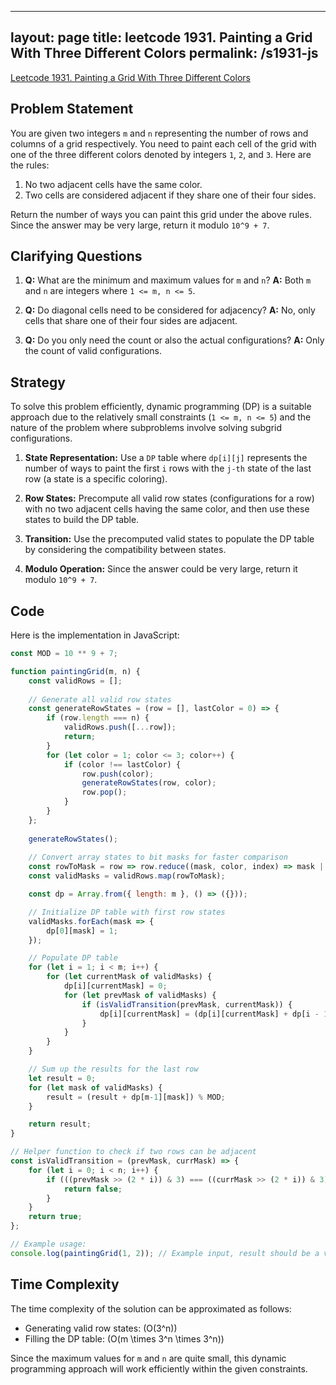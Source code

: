 
---
layout: page
title: leetcode 1931. Painting a Grid With Three Different Colors
permalink: /s1931-js
---
[Leetcode 1931. Painting a Grid With Three Different Colors](https://algoadvance.github.io/algoadvance/l1931)
## Problem Statement
You are given two integers `m` and `n` representing the number of rows and columns of a grid respectively. You need to paint each cell of the grid with one of the three different colors denoted by integers `1`, `2`, and `3`. Here are the rules:
1. No two adjacent cells have the same color.
2. Two cells are considered adjacent if they share one of their four sides.

Return the number of ways you can paint this grid under the above rules. Since the answer may be very large, return it modulo `10^9 + 7`.

## Clarifying Questions
1. **Q:** What are the minimum and maximum values for `m` and `n`?
   **A:** Both `m` and `n` are integers where `1 <= m, n <= 5`.
   
2. **Q:** Do diagonal cells need to be considered for adjacency?
   **A:** No, only cells that share one of their four sides are adjacent.

3. **Q:** Do you only need the count or also the actual configurations?
   **A:** Only the count of valid configurations.

## Strategy
To solve this problem efficiently, dynamic programming (DP) is a suitable approach due to the relatively small constraints (`1 <= m, n <= 5`) and the nature of the problem where subproblems involve solving subgrid configurations.

1. **State Representation:** Use a `DP` table where `dp[i][j]` represents the number of ways to paint the first `i` rows with the `j-th` state of the last row (a state is a specific coloring).

2. **Row States:** Precompute all valid row states (configurations for a row) with no two adjacent cells having the same color, and then use these states to build the DP table.

3. **Transition:** Use the precomputed valid states to populate the DP table by considering the compatibility between states.

4. **Modulo Operation:** Since the answer could be very large, return it modulo `10^9 + 7`.

## Code
Here is the implementation in JavaScript:

```javascript
const MOD = 10 ** 9 + 7;

function paintingGrid(m, n) {
    const validRows = [];
    
    // Generate all valid row states
    const generateRowStates = (row = [], lastColor = 0) => {
        if (row.length === n) {
            validRows.push([...row]);
            return;
        }
        for (let color = 1; color <= 3; color++) {
            if (color !== lastColor) {
                row.push(color);
                generateRowStates(row, color);
                row.pop();
            }
        }
    };
    
    generateRowStates();
    
    // Convert array states to bit masks for faster comparison
    const rowToMask = row => row.reduce((mask, color, index) => mask | (color << (2 * index)), 0);
    const validMasks = validRows.map(rowToMask);

    const dp = Array.from({ length: m }, () => ({}));

    // Initialize DP table with first row states
    validMasks.forEach(mask => {
        dp[0][mask] = 1;
    });

    // Populate DP table
    for (let i = 1; i < m; i++) {
        for (let currentMask of validMasks) {
            dp[i][currentMask] = 0;
            for (let prevMask of validMasks) {
                if (isValidTransition(prevMask, currentMask)) {
                    dp[i][currentMask] = (dp[i][currentMask] + dp[i - 1][prevMask]) % MOD;
                }
            }
        }
    }

    // Sum up the results for the last row
    let result = 0;
    for (let mask of validMasks) {
        result = (result + dp[m-1][mask]) % MOD;
    }

    return result;
}

// Helper function to check if two rows can be adjacent
const isValidTransition = (prevMask, currMask) => {
    for (let i = 0; i < n; i++) {
        if (((prevMask >> (2 * i)) & 3) === ((currMask >> (2 * i)) & 3)) {
            return false;
        }
    }
    return true;
};

// Example usage:
console.log(paintingGrid(1, 2)); // Example input, result should be a valid output count
```

## Time Complexity
The time complexity of the solution can be approximated as follows:
- Generating valid row states: \(O(3^n)\)
- Filling the DP table: \(O(m \times 3^n \times 3^n)\)

Since the maximum values for `m` and `n` are quite small, this dynamic programming approach will work efficiently within the given constraints.